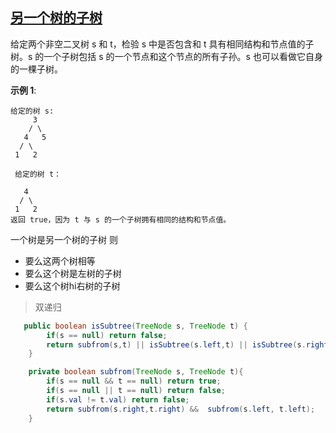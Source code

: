 ## [ 另一个树的子树](https://leetcode-cn.com/problems/subtree-of-another-tree/)

给定两个非空二叉树 s 和 t，检验 s 中是否包含和 t 具有相同结构和节点值的子树。s 的一个子树包括 s 的一个节点和这个节点的所有子孙。s 也可以看做它自身的一棵子树。

**示例 1**:

    给定的树 s: 	
         3
    	/ \
       4   5
      / \
     1   2
     
     给定的树 t：
    
       4 
      / \
     1   2
    返回 true，因为 t 与 s 的一个子树拥有相同的结构和节点值。
一个树是另一个树的子树 则

- 要么这两个树相等
- 要么这个树是左树的子树
- 要么这个树hi右树的子树

> 双递归

```java
   public boolean isSubtree(TreeNode s, TreeNode t) {
        if(s == null) return false;
        return subfrom(s,t) || isSubtree(s.left,t) || isSubtree(s.right,t);
    }

    private boolean subfrom(TreeNode s, TreeNode t){
        if(s == null && t == null) return true;
        if(s == null || t == null) return false;
        if(s.val != t.val) return false;
        return subfrom(s.right,t.right) &&  subfrom(s.left, t.left);
    }
```

